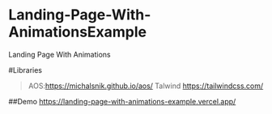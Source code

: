 # Landing-Page-With-AnimationsExample
Landing Page   With Animations 

#Libraries
> AOS:https://michalsnik.github.io/aos/
> Talwind https://tailwindcss.com/

##Demo https://landing-page-with-animations-example.vercel.app/
